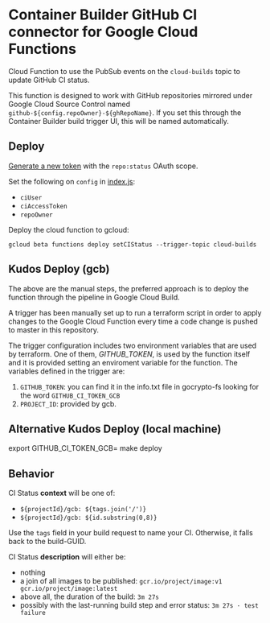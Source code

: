 # Container Builder GitHub CI connector for Google Cloud Functions
Cloud Function to use the PubSub events on the `cloud-builds` topic to update GitHub CI status.

This function is designed to work with GitHub repositories mirrored under Google Cloud Source Control named `github-${config.repoOwner}-${ghRepoName}`.
If you set this through the Container Builder build trigger UI, this will be named automatically.
 
## Deploy
[Generate a new token](https://github.com/settings/tokens) with the `repo:status` OAuth scope.

Set the following on `config` in [index.js](./index.js):
- `ciUser`
- `ciAccessToken`
- `repoOwner`

Deploy the cloud function to gcloud:
```
gcloud beta functions deploy setCIStatus --trigger-topic cloud-builds
```

## Kudos Deploy (gcb)
The above are the manual steps, the preferred approach is to deploy the function through the pipeline in Google Cloud Build.

A trigger has been manually set up to run a terraform script in order to apply changes to the Google Cloud Function every time a code change is pushed to master in this repository.

The trigger configuration includes two environment variables that are used by terraform. One of them, _GITHUB_TOKEN_, is used by the function itself and it is provided setting an enviroment variable for the function. The variables defined in the trigger are:

1. `GITHUB_TOKEN`: you can find it in the info.txt file in gocrypto-fs looking for the word `GITHUB_CI_TOKEN_GCB`
2. `PROJECT_ID`: provided by gcb.

## Alternative Kudos Deploy (local machine)

export GITHUB_CI_TOKEN_GCB=<the token> make deploy

## Behavior
CI Status **context** will be one of:
- `${projectId}/gcb: ${tags.join('/')}`
- `${projectId}/gcb: ${id.substring(0,8)}`

Use the `tags` field in your build request to name your CI.
Otherwise, it falls back to the build-GUID.

CI Status **description** will either be:
- nothing
- a join of all images to be published:
  `gcr.io/project/image:v1 gcr.io/project/image:latest`
- above all, the duration of the build:
  `3m 27s`
- possibly with the last-running build step and error status:
  `3m 27s · test failure`
